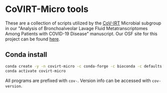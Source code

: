 # CoVIRT-Micro tools

These are a collection of scripts utilized by the [CoV-IRT](https://www.cov-irt.org/) Microbial subgroup in our "Analysis of Bronchoalveolar Lavage Fluid Metatranscriptomes Among Patients with COVID-19 Disease" manuscript. Our OSF site for this project can be found [here](https://osf.io/7nrd3/).

## Conda install

```bash
conda create -y -n covirt-micro -c conda-forge -c bioconda -c defaults -c astrobiomike covirt-micro
conda activate covirt-micro
```

All programs are prefixed with `cov-`. Version info can be accessed with `cov-version`.
